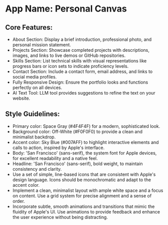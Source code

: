 # **App Name**: Personal Canvas

## Core Features:

- About Section: Display a brief introduction, professional photo, and personal mission statement.
- Projects Section: Showcase completed projects with descriptions, images, and links to live demos or GitHub repositories.
- Skills Section: List technical skills with visual representations like progress bars or icon sets to indicate proficiency levels.
- Contact Section: Include a contact form, email address, and links to social media profiles.
- Fully Responsive Design: Ensure the portfolio looks and functions perfectly on all devices.
- AI Text Tool: LLM tool provides suggestions to refine the text on your website.

## Style Guidelines:

- Primary color: Space Gray (#4F4F4F) for a modern, sophisticated look.
- Background color: Off-White (#F0F0F0) to provide a clean and minimalist backdrop.
- Accent color: Sky Blue (#007AFF) to highlight interactive elements and calls to action, inspired by Apple's interface.
- Body: 'San Francisco' (sans-serif), the system font for Apple devices, for excellent readability and a native feel.
- Headline: 'San Francisco' (sans-serif), bold weight, to maintain consistency and clarity.
- Use a set of simple, line-based icons that are consistent with Apple's design language. Icons should be monochromatic and adapt to the accent color.
- Implement a clean, minimalist layout with ample white space and a focus on content. Use a grid system for precise alignment and a sense of order.
- Incorporate subtle, smooth animations and transitions that mimic the fluidity of Apple's UI. Use animations to provide feedback and enhance the user experience without being distracting.
